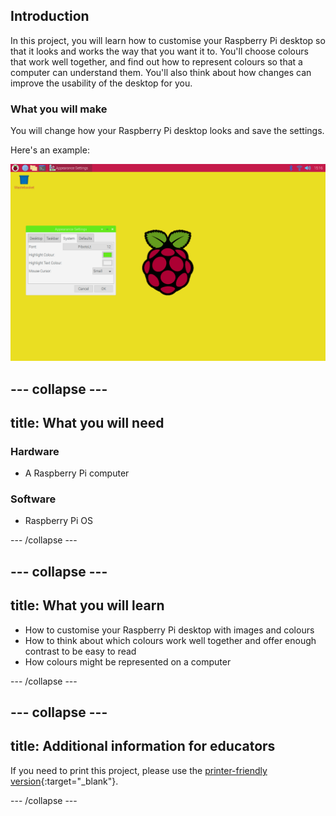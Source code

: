 ## Introduction

In this project, you will learn how to customise your Raspberry Pi desktop so that it looks and works the way that you want it to. You'll choose colours that work well together, and find out how to represent colours so that a computer can understand them. You'll also think about how changes can improve the usability of the desktop for you.

### What you will make

You will change how your Raspberry Pi desktop looks and save the settings.

Here's an example:

![Complete project](images/showcase-static2.png)

--- collapse ---
---
title: What you will need
---
### Hardware

+ A Raspberry Pi computer

### Software

+ Raspberry Pi OS

--- /collapse ---

--- collapse ---
---
title: What you will learn
---

+ How to customise your Raspberry Pi desktop with images and colours
+ How to think about which colours work well together and offer enough contrast to be easy to read
+ How colours might be represented on a computer

--- /collapse ---

--- collapse ---
---
title: Additional information for educators
---

If you need to print this project, please use the [printer-friendly version](https://projects.raspberrypi.org/en/projects/custom-pi-desktop/print){:target="_blank"}.

--- /collapse ---
